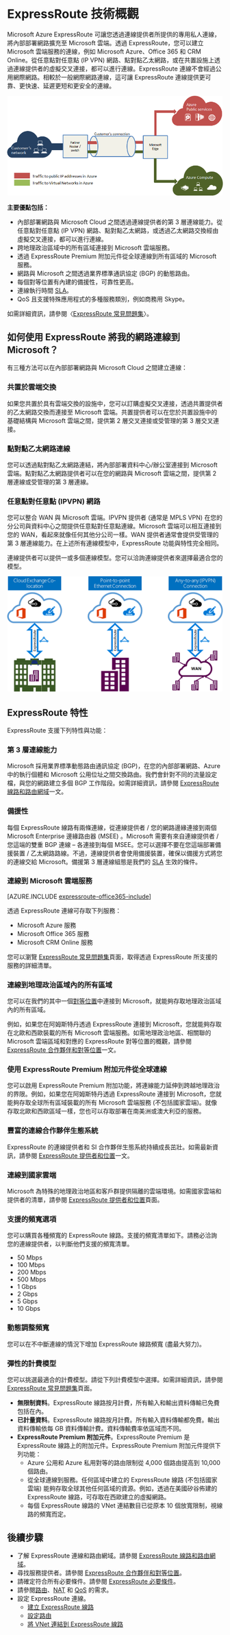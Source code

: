 <properties 
   pageTitle="ExpressRoute 簡介 | Microsoft Azure"
   description="此頁面提供 ExpressRoute 服務的概觀，包括 ExpressRoute 連線的運作方式。"
   documentationCenter="na"
   services="expressroute"
   authors="cherylmc"
   manager="carmonm"
   editor=""/>
<tags 
   ms.service="expressroute"
   ms.devlang="na"
   ms.topic="get-started-article" 
   ms.tgt_pltfrm="na"
   ms.workload="infrastructure-services" 
   ms.date="06/13/2016"
   ms.author="cherylmc"/>

# ExpressRoute 技術概觀

Microsoft Azure ExpressRoute 可讓您透過連線提供者所提供的專用私人連線，將內部部署網路擴充至 Microsoft 雲端。透過 ExpressRoute，您可以建立 Microsoft 雲端服務的連線，例如 Microsoft Azure、Office 365 和 CRM Online。從任意點對任意點 (IP VPN) 網路、點對點乙太網路，或在共置設施上透過連線提供者的虛擬交叉連接，都可以進行連線。ExpressRoute 連線不會經過公用網際網路。相較於一般網際網路連線，這可讓 ExpressRoute 連線提供更可靠、更快速、延遲更短和更安全的連線。

![](./media/expressroute-introduction/expressroute-basic.png)

**主要優點包括：**

- 內部部署網路與 Microsoft Cloud 之間透過連線提供者的第 3 層連線能力。從任意點對任意點 (IP VPN) 網路、點對點乙太網路，或透過乙太網路交換經由虛擬交叉連接，都可以進行連線。
- 跨地理政治區域中的所有區域連接到 Microsoft 雲端服務。
- 透過 ExpressRoute Premium 附加元件從全球連線到所有區域的 Microsoft 服務。
- 網路與 Microsoft 之間透過業界標準通訊協定 (BGP) 的動態路由。
- 每個對等位置有內建的備援性，可靠性更高。
- 連線執行時間 [SLA](https://azure.microsoft.com/support/legal/sla/)。
- QoS 且支援特殊應用程式的多種服務類別，例如商務用 Skype。

如需詳細資訊，請參閱〈[ExpressRoute 常見問題集](expressroute-faqs.md)〉。

## <a name="howtoconnect"></a>如何使用 ExpressRoute 將我的網路連線到 Microsoft？

有三種方法可以在內部部署網路與 Microsoft Cloud 之間建立連線：

### 共置於雲端交換

如果您共置於具有雲端交換的設施中，您可以訂購虛擬交叉連接，透過共置提供者的乙太網路交換而連接至 Microsoft 雲端。共置提供者可以在您於共置設施中的基礎結構與 Microsoft 雲端之間，提供第 2 層交叉連接或受管理的第 3 層交叉連接。

### 點對點乙太網路連線 

您可以透過點對點乙太網路連結，將內部部署資料中心/辦公室連接到 Microsoft 雲端。點對點乙太網路提供者可以在您的網路與 Microsoft 雲端之間，提供第 2 層連線或受管理的第 3 層連線。

### 任意點對任意點 (IPVPN) 網路

您可以整合 WAN 與 Microsoft 雲端。IPVPN 提供者 (通常是 MPLS VPN) 在您的分公司與資料中心之間提供任意點對任意點連線。Microsoft 雲端可以相互連接到您的 WAN，看起來就像任何其他分公司一樣。WAN 提供者通常會提供受管理的第 3 層連線能力。在上述所有連線模型中，ExpressRoute 功能與特性完全相同。

連線提供者可以提供一或多個連線模型。您可以洽詢連線提供者來選擇最適合您的模型。

![](./media/expressroute-introduction/expressroute-connectivitymodels.png)



## ExpressRoute 特性

ExpressRoute 支援下列特性與功能：

### 第 3 層連線能力

Microsoft 採用業界標準動態路由通訊協定 (BGP)，在您的內部部署網路、Azure 中的執行個體和 Microsoft 公用位址之間交換路由。我們會針對不同的流量設定檔，與您的網路建立多個 BGP 工作階段。如需詳細資訊，請參閱 [ExpressRoute 線路和路由網域](expressroute-circuit-peerings.md)一文。

### 備援性

每個 ExpressRoute 線路有兩條連線，從連線提供者 / 您的網路邊緣連接到兩個 Microsoft Enterprise 邊緣路由器 (MSEE) 。Microsoft 需要有來自連線提供者 / 您這端的雙重 BGP 連線 – 各連接到每個 MSEE。您可以選擇不要在您這端部署備援裝置 / 乙太網路路線。不過，連線提供者會使用備援裝置，確保以備援方式將您的連線交給 Microsoft。備援第 3 層連線組態是我們的 [SLA](https://azure.microsoft.com/support/legal/sla/) 生效的條件。

### 連線到 Microsoft 雲端服務

[AZURE.INCLUDE [expressroute-office365-include](../../includes/expressroute-office365-include.md)]

透過 ExpressRoute 連線可存取下列服務：

- Microsoft Azure 服務
- Microsoft Office 365 服務
- Microsoft CRM Online 服務
 
您可以瀏覽 [ExpressRoute 常見問題集](expressroute-faqs.md)頁面，取得透過 ExpressRoute 所支援的服務的詳細清單。

### 連線到地理政治區域內的所有區域

您可以在我們的其中一個[對等位置](expressroute-locations.md)中連接到 Microsoft，就能夠存取地理政治區域內的所有區域。

例如，如果您在阿姆斯特丹透過 ExpressRoute 連接到 Microsoft，您就能夠存取在北歐和西歐裝載的所有 Microsoft 雲端服務。如需地理政治地區、相關聯的 Microsoft 雲端區域和對應的 ExpressRoute 對等位置的概觀，請參閱 [ExpressRoute 合作夥伴和對等位置](expressroute-locations.md)一文。

### 使用 ExpressRoute Premium 附加元件從全球連線

您可以啟用 ExpressRoute Premium 附加功能，將連線能力延伸到跨越地理政治的界限。例如，如果您在阿姆斯特丹透過 ExpressRoute 連接到 Microsoft，您就能夠存取全球所有區域裝載的所有 Microsoft 雲端服務 (不包括國家雲端)。就像存取北歐和西歐區域一樣，您也可以存取部署在南美洲或澳大利亞的服務。

### 豐富的連線合作夥伴生態系統

ExpressRoute 的連線提供者和 SI 合作夥伴生態系統持續成長茁壯。如需最新資訊，請參閱 [ExpressRoute 提供者和位置](expressroute-locations.md)一文。

### 連線到國家雲端

Microsoft 為特殊的地理政治地區和客戶群提供隔離的雲端環境。如需國家雲端和提供者的清單，請參閱 [ExpressRoute 提供者和位置](expressroute-locations.md)頁面。

### 支援的頻寬選項

您可以購買各種頻寬的 ExpressRoute 線路。支援的頻寬清單如下。請務必洽詢您的連線提供者，以判斷他們支援的頻寬清單。

- 50 Mbps
- 100 Mbps
- 200 Mbps
- 500 Mbps
- 1 Gbps
- 2 Gbps
- 5 Gbps
- 10 Gbps

### 動態調整頻寬

您可以在不中斷連線的情況下增加 ExpressRoute 線路頻寬 (盡最大努力)。

### 彈性的計費模型

您可以挑選最適合的計費模型。請從下列計費模型中選擇。如需詳細資訊，請參閱 [ExpressRoute 常見問題集](expressroute-faqs.md)頁面。

- **無限制資料**。ExpressRoute 線路按月計費，所有輸入和輸出資料傳輸已免費包括在內。
- **已計量資料**。ExpressRoute 線路按月計費。所有輸入資料傳輸都免費。輸出資料傳輸依每 GB 資料傳輸計費。資料傳輸費率依區域而不同。
- **ExpressRoute Premium 附加元件**。ExpressRoute Premium 是 ExpressRoute 線路上的附加元件。ExpressRoute Premium 附加元件提供下列功能：
	- Azure 公用和 Azure 私用對等的路由限制從 4,000 個路由提高到 10,000 個路由。
	- 從全球連線到服務。任何區域中建立的 ExpressRoute 線路 (不包括國家雲端) 能夠存取全球其他任何區域的資源。例如，透過在美國矽谷佈建的 ExpressRoute 線路，可存取在西歐建立的虛擬網路。
	- 每個 ExpressRoute 線路的 VNet 連結數目已從原本 10 個放寬限制，視線路的頻寬而定。

## 後續步驟

- 了解 ExpressRoute 連線和路由網域。請參閱 [ExpressRoute 線路和路由網域](expressroute-circuit-peerings.md)。
- 尋找服務提供者。請參閱 [ExpressRoute 合作夥伴和對等位置](expressroute-locations.md)。
- 請確定符合所有必要條件。請參閱 [ExpressRoute 必要條件](expressroute-prerequisites.md)。
- 請參閱[路由](expressroute-routing.md)、[NAT](expressroute-nat.md) 和 [QoS](expressroute-qos.md) 的需求。
- 設定 ExpressRoute 連線。
	- [建立 ExpressRoute 線路](expressroute-howto-circuit-classic.md)
	- [設定路由](expressroute-howto-routing-classic.md)
	- [將 VNet 連結到 ExpressRoute 線路](expressroute-howto-linkvnet-classic.md)

<!---HONumber=AcomDC_0907_2016-->